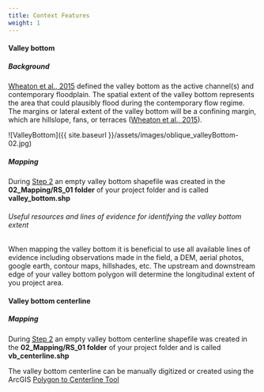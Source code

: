 ```yaml
---
title: Context Features
weight: 1
---
```


#### Valley bottom
##### Background
[Wheaton et al., 2015](https://www.researchgate.net/publication/281321324_Geomorphic_Mapping_and_Taxonomy_of_Fluvial_Landforms) defined the valley bottom as the active channel(s) and contemporary floodplain. The spatial extent of the valley bottom represents the area that could plausibly flood during the contemporary flow regime. The margins or lateral extent of the valley bottom will be a confining margin, which are hillslope, fans, or terraces ([Wheaton et al., 2015](https://www.researchgate.net/publication/281321324_Geomorphic_Mapping_and_Taxonomy_of_Fluvial_Landforms)). 

![ValleyBottom]({{ site.baseurl }}/assets/images/oblique_valleyBottom-02.jpg)

##### Mapping
During [Step 2](https://riverscapes.github.io/inundation/Documentation/Step2_createproject.html) an empty valley bottom shapefile was created in the **02_Mapping/RS_01 folder** of your project folder and is called **valley_bottom.shp**
###### Useful resources and lines of evidence for identifying the valley bottom extent
When mapping the valley bottom it is beneficial to use all available lines of evidence including observations made in the field, a DEM, aerial photos, google earth, contour maps, hillshades, etc. The upstream and downstream edge of your valley bottom polygon will determine the longitudinal extent of you project area.
#### Valley bottom centerline
##### Mapping
During [Step 2](https://riverscapes.github.io/inundation/Documentation/Step2_createproject.html) an empty valley bottom centerline shapefile was created in the **02_Mapping/RS_01 folder** of your project folder and is called **vb_centerline.shp**

The valley bottom centerline can be manually digitized or created using the ArcGIS [Polygon to Centerline Tool](https://www.arcgis.com/home/item.html?id=bc642731870740aabf48134f90aa6165)